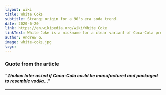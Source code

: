 ```yaml
---
layout: wiki
title: White Coke
subtitle: Strange origin for a 90's era soda trend.
date: 2020-6-20
link: https://en.wikipedia.org/wiki/White_Coke
linkText: White Coke is a nickname for a clear variant of Coca-Cola produced in the 1940s at the request of Marshal of the Soviet Union Georgy Zhukov
author: Andrew G.
image: white-coke.jpg
tags:
---
```


### Quote from the article

#### _"Zhukov later asked if Coca-Cola could be manufactured and packaged to resemble vodka..."_

---

